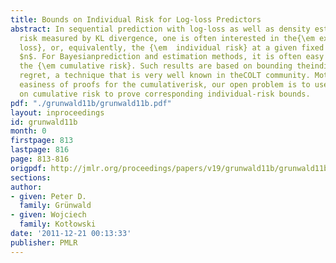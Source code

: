 ```yaml
---
title: Bounds on Individual Risk for Log-loss Predictors
abstract: In sequential prediction with log-loss as well as density estimationwith
  risk measured by KL divergence, one is often interested in the{\em expected instantaneous
  loss}, or, equivalently, the {\em  individual risk} at a given fixed sample size
  $n$. For Bayesianprediction and estimation methods, it is often easy to obtain boundson
  the {\em cumulative risk}. Such results are based on bounding theindividual sequence
  regret, a technique that is very well known in theCOLT community. Motivated by the
  easiness of proofs for the cumulativerisk, our open problem is to use the results
  on cumulative risk to prove corresponding individual-risk bounds.
pdf: "./grunwald11b/grunwald11b.pdf"
layout: inproceedings
id: grunwald11b
month: 0
firstpage: 813
lastpage: 816
page: 813-816
origpdf: http://jmlr.org/proceedings/papers/v19/grunwald11b/grunwald11b.pdf
sections: 
author:
- given: Peter D.
  family: Grünwald
- given: Wojciech
  family: Kotłowski
date: '2011-12-21 00:13:33'
publisher: PMLR
---
```


